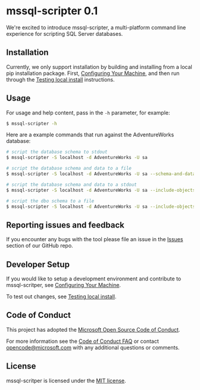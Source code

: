 # mssql-scripter 0.1

We're excited to introduce mssql-scripter, a multi-platform command line experience for scripting SQL Server databases.

## Installation

Currently, we only support installation by building and installing from a local pip installation package.  First, 
[Configuring Your Machine](https://github.com/Microsoft/sql-xplat-cli/blob/dev/doc/configuring_your_machine.md), and then 
run through the [Testing local install](https://github.com/Microsoft/sql-xplat-cli/blob/dev/doc/testing_local_install.md) instructions.

## Usage

For usage and help content, pass in the `-h` parameter, for example:

```bash
$ mssql-scripter -h
```
Here are a example commands that run against the AdventureWorks database:

```bash
# script the database schema to stdout
$ mssql-scripter -S localhost -d AdventureWorks -U sa 

# script the database schema and data to a file
$ mssql-scripter -S localhost -d AdventureWorks -U sa --schema-and-data  > ./adventureworks.sql

# script the database schema and data to a stdout
$ mssql-scripter -S localhost -d AdventureWorks -U sa --include-objects Employee

# script the dbo schema to a file
$ mssql-scripter -S localhost -d AdventureWorks -U sa --include-objects dbo. > ./dboschema.sql 

```
## Reporting issues and feedback

If you encounter any bugs with the tool please file an issue in the [Issues](https://github.com/Microsoft/sql-xplat-cli/issues) section of our GitHub repo.

## Developer Setup
If you would like to setup a development environment and contribute to mssql-scritper, see 
[Configuring Your Machine](https://github.com/Microsoft/sql-xplat-cli/blob/dev/doc/configuring_your_machine.md).

To test out changes, see [Testing local install](https://github.com/Microsoft/sql-xplat-cli/blob/dev/doc/testing_local_install.md). 

## Code of Conduct

This project has adopted the [Microsoft Open Source Code of Conduct](https://opensource.microsoft.com/codeofconduct/).

For more information see the [Code of Conduct FAQ](https://opensource.microsoft.com/codeofconduct/faq/) or contact [opencode@microsoft.com](mailto:opencode@microsoft.com) with any additional questions or comments.

## License

mssql-scritper is licensed under the [MIT license](https://github.com/Microsoft/sql-xplat-cli/blob/dev/LICENSE.txt).
